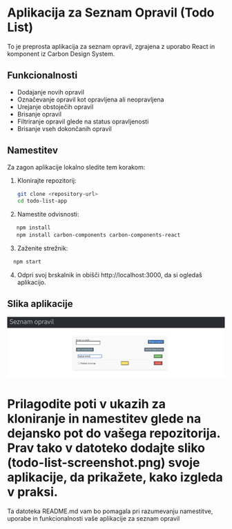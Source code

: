  # Aplikacija za Seznam Opravil (Todo List)

To je preprosta aplikacija za seznam opravil, zgrajena z uporabo React in komponent iz Carbon Design System.

## Funkcionalnosti

- Dodajanje novih opravil
- Označevanje opravil kot opravljena ali neopravljena
- Urejanje obstoječih opravil
- Brisanje opravil
- Filtriranje opravil glede na status opravljenosti
- Brisanje vseh dokončanih opravil

## Namestitev

Za zagon aplikacije lokalno sledite tem korakom:

1. Klonirajte repozitorij:

   ```bash
   git clone <repository-url>
   cd todo-list-app
   ```
2. Namestite odvisnosti:
```bash
   npm install
   npm install carbon-components carbon-components-react
   ```

3. Zaženite strežnik:
```bash
  npm start
  ```

4. Odpri svoj brskalnik in obišči http://localhost:3000, da si ogledaš aplikacijo.

## Slika aplikacije

![Todo List Screenshot](public/todo-list-screenshot.png)




# Prilagodite poti <repository-url> v ukazih za kloniranje in namestitev glede na dejansko pot do vašega repozitorija. Prav tako v datoteko dodajte sliko (todo-list-screenshot.png) svoje aplikacije, da prikažete, kako izgleda v praksi.
Ta datoteka README.md vam bo pomagala pri razumevanju namestitve, uporabe in funkcionalnosti vaše aplikacije za seznam opravil


